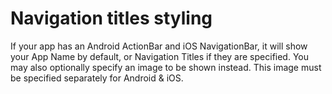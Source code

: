 # Navigation titles styling

If your app has an Android ActionBar and iOS NavigationBar, it will show your App Name by default, or Navigation Titles if they are specified. You may also optionally specify an image to be shown instead. This image must be specified separately for Android & iOS.

